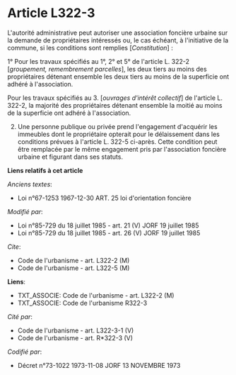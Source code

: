 # Article L322-3

L'autorité administrative peut autoriser une association foncière urbaine sur la demande de propriétaires intéressés ou, le
cas échéant, à l'initiative de la commune, si les conditions sont remplies [*Constitution*] :

1° Pour les travaux spécifiés au 1°, 2° et 5° de l'article L. 322-2 [*groupement, remembrement parcelles*], les deux tiers au
moins des propriétaires détenant ensemble les deux tiers au moins de la superficie ont adhéré à l'association.

Pour les travaux spécifiés au 3. [*ouvrages d'intérêt collectif*] de l'article L. 322-2, la majorité des propriétaires
détenant ensemble la moitié au moins de la superficie ont adhéré à l'association.

2. Une personne publique ou privée prend l'engagement d'acquérir les immeubles dont le propriétaire opterait pour le
délaissement dans les conditions prévues à l'article L. 322-5 ci-après. Cette condition peut être remplacée par le même
engagement pris par l'association foncière urbaine et figurant dans ses statuts.

**Liens relatifs à cet article**

_Anciens textes_:

  - Loi n°67-1253 1967-12-30 ART. 25 loi d'orientation foncière

_Modifié par_:

  - Loi n°85-729 du 18 juillet 1985 - art. 21 (V) JORF 19 juillet 1985
  - Loi n°85-729 du 18 juillet 1985 - art. 26 (V) JORF 19 juillet 1985

_Cite_:

  - Code de l'urbanisme - art. L322-2 (M)
  - Code de l'urbanisme - art. L322-5 (M)

**Liens**:

  - TXT_ASSOCIE: Code de l'urbanisme - art. L322-2 (M)
  - TXT_ASSOCIE: Code de l'urbanisme R322-3

_Cité par_:

  - Code de l'urbanisme - art. L322-3-1 (V)
  - Code de l'urbanisme - art. R*322-3 (V)

_Codifié par_:

  - Décret n°73-1022 1973-11-08 JORF 13 NOVEMBRE 1973
